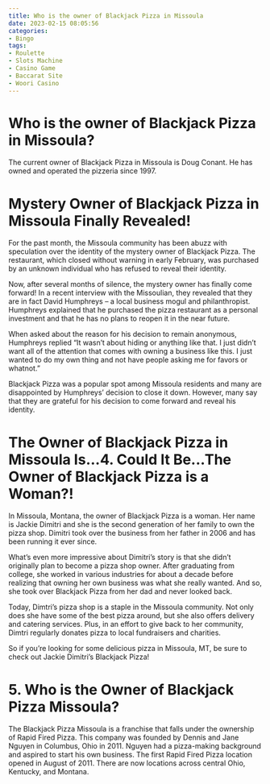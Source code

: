 ```yaml
---
title: Who is the owner of Blackjack Pizza in Missoula
date: 2023-02-15 08:05:56
categories:
- Bingo
tags:
- Roulette
- Slots Machine
- Casino Game
- Baccarat Site
- Woori Casino
---
```



#  Who is the owner of Blackjack Pizza in Missoula?

The current owner of Blackjack Pizza in Missoula is Doug Conant. He has owned and operated the pizzeria since 1997.

#  Mystery Owner of Blackjack Pizza in Missoula Finally Revealed!

For the past month, the Missoula community has been abuzz with speculation over the identity of the mystery owner of Blackjack Pizza. The restaurant, which closed without warning in early February, was purchased by an unknown individual who has refused to reveal their identity.

Now, after several months of silence, the mystery owner has finally come forward! In a recent interview with the Missoulian, they revealed that they are in fact David Humphreys – a local business mogul and philanthropist. Humphreys explained that he purchased the pizza restaurant as a personal investment and that he has no plans to reopen it in the near future.

When asked about the reason for his decision to remain anonymous, Humphreys replied “It wasn’t about hiding or anything like that. I just didn’t want all of the attention that comes with owning a business like this. I just wanted to do my own thing and not have people asking me for favors or whatnot.”

Blackjack Pizza was a popular spot among Missoula residents and many are disappointed by Humphreys’ decision to close it down. However, many say that they are grateful for his decision to come forward and reveal his identity.

#  The Owner of Blackjack Pizza in Missoula Is...4. Could It Be...The Owner of Blackjack Pizza is a Woman?!

In Missoula, Montana, the owner of Blackjack Pizza is a woman. Her name is Jackie Dimitri and she is the second generation of her family to own the pizza shop. Dimitri took over the business from her father in 2006 and has been running it ever since.

What’s even more impressive about Dimitri’s story is that she didn’t originally plan to become a pizza shop owner. After graduating from college, she worked in various industries for about a decade before realizing that owning her own business was what she really wanted. And so, she took over Blackjack Pizza from her dad and never looked back.

Today, Dimtri’s pizza shop is a staple in the Missoula community. Not only does she have some of the best pizza around, but she also offers delivery and catering services. Plus, in an effort to give back to her community, Dimtri regularly donates pizza to local fundraisers and charities.

So if you’re looking for some delicious pizza in Missoula, MT, be sure to check out Jackie Dimitri’s Blackjack Pizza!

# 5. Who is the Owner of Blackjack Pizza Missoula?

The Blackjack Pizza Missoula is a franchise that falls under the ownership of Rapid Fired Pizza. This company was founded by Dennis and Jane Nguyen in Columbus, Ohio in 2011. Nguyen had a pizza-making background and aspired to start his own business. The first Rapid Fired Pizza location opened in August of 2011. There are now locations across central Ohio, Kentucky, and Montana.